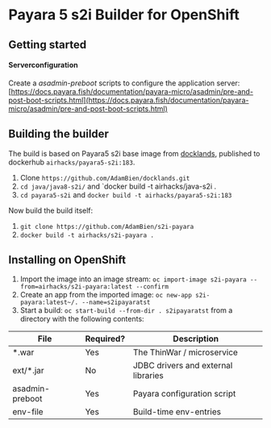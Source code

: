 
# Payara 5 s2i Builder for OpenShift

## Getting started




#### Serverconfiguration

Create a *asadmin-preboot* scripts to configure the application server: [https://docs.payara.fish/documentation/payara-micro/asadmin/pre-and-post-boot-scripts.html](https://docs.payara.fish/documentation/payara-micro/asadmin/pre-and-post-boot-scripts.html)

## Building the builder

The build is based on Payara5 s2i base image from [docklands](https://github.com/AdamBien/docklands/tree/master/payara5-s2i), published to 
dockerhub `airhacks/payara5-s2i:183`. 

1. Clone `https://github.com/AdamBien/docklands.git`
2. `cd java/java8-s2i/` and `docker build -t airhacks/java-s2i . 
3. `cd payara5-s2i` and `docker build -t airhacks/payara5-s2i:183`

Now build the build itself:

1. `git clone https://github.com/AdamBien/s2i-payara`
2. `docker build -t airhacks/s2i-payara .`

## Installing on OpenShift

1. Import the image into an image stream: `oc import-image s2i-payara --from=airhacks/s2i-payara:latest --confirm`
2. Create an app from the imported image: `oc new-app s2i-payara:latest~/. --name=s2ipayaratst`
3. Start a build: `oc start-build --from-dir . s2ipayaratst` from a directory with the following contents:

| File                   | Required? | Description                                                  |
|------------------------|-----------|--------------------------------------------------------------|
| *.war                  | Yes       | The ThinWar / microservice                                   |
| ext/*.jar              | No        | JDBC drivers and external libraries                          |
| asadmin-preboot        | Yes       | Payara configuration script                                  |
| env-file               | Yes       | Build-time env-entries                                       |

